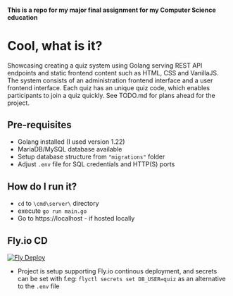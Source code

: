 #### This is a repo for my major final assignment for my Computer Science education

# Cool, what is it?
Showcasing creating a quiz system using Golang serving REST API endpoints and static frontend content such as HTML, CSS and VanillaJS.
The system consists of an administration frontend interface and a user frontend interface.
Each quiz has an unique quiz code, which enables participants to join a quiz quickly.
See TODO.md for plans ahead for the project.

## Pre-requisites
- Golang installed (I used version 1.22)
- MariaDB/MySQL database available
- Setup database structure from `"migrations"` folder
- Adjust `.env` file for SQL credentials and HTTP(S) ports

## How do I run it?
- `cd` to `\cmd\server\` directory
- execute `go run main.go`
- Go to https://localhost - if hosted locally

## Fly.io CD
[![Fly Deploy](https://github.com/mickeygeecom/HOP/actions/workflows/deploy.yml/badge.svg)](https://github.com/mickeygeecom/HOP/actions/workflows/deploy.yml)
- Project is setup supporting Fly.io continous deployment, and secrets can be set with f.eg: `flyctl secrets set DB_USER=quiz` as an alternative to the `.env` file